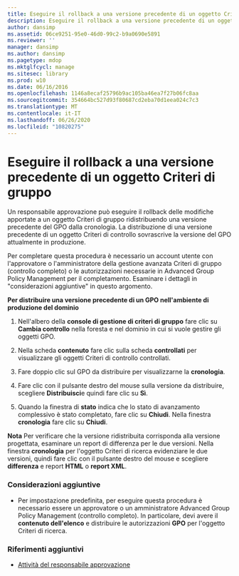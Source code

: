 ```yaml
---
title: Eseguire il rollback a una versione precedente di un oggetto Criteri di gruppo
description: Eseguire il rollback a una versione precedente di un oggetto Criteri di gruppo
author: dansimp
ms.assetid: 06ce9251-95e0-46d0-99c2-b9a0690e5891
ms.reviewer: ''
manager: dansimp
ms.author: dansimp
ms.pagetype: mdop
ms.mktglfcycl: manage
ms.sitesec: library
ms.prod: w10
ms.date: 06/16/2016
ms.openlocfilehash: 1146a8ecaf25796b9ac105ba46ea7f27b06fc8aa
ms.sourcegitcommit: 354664bc527d93f80687cd2eba70d1eea024c7c3
ms.translationtype: MT
ms.contentlocale: it-IT
ms.lasthandoff: 06/26/2020
ms.locfileid: "10820275"
---
```

# Eseguire il rollback a una versione precedente di un oggetto Criteri di gruppo


Un responsabile approvazione può eseguire il rollback delle modifiche apportate a un oggetto Criteri di gruppo ridistribuendo una versione precedente del GPO dalla cronologia. La distribuzione di una versione precedente di un oggetto Criteri di controllo sovrascrive la versione del GPO attualmente in produzione.

Per completare questa procedura è necessario un account utente con l'approvatore o l'amministratore della gestione avanzata Criteri di gruppo (controllo completo) o le autorizzazioni necessarie in Advanced Group Policy Management per il completamento. Esaminare i dettagli in "considerazioni aggiuntive" in questo argomento.

**Per distribuire una versione precedente di un GPO nell'ambiente di produzione del dominio**

1.  Nell'albero della **console di gestione di criteri di gruppo** fare clic su **Cambia controllo** nella foresta e nel dominio in cui si vuole gestire gli oggetti GPO.

2.  Nella scheda **contenuto** fare clic sulla scheda **controllati** per visualizzare gli oggetti Criteri di controllo controllati.

3.  Fare doppio clic sul GPO da distribuire per visualizzarne la **cronologia**.

4.  Fare clic con il pulsante destro del mouse sulla versione da distribuire, scegliere **Distribuisci**e quindi fare clic su **Sì**.

5.  Quando la finestra di **stato** indica che lo stato di avanzamento complessivo è stato completato, fare clic su **Chiudi**. Nella finestra **cronologia** fare clic su **Chiudi**.

**Nota**  Per verificare che la versione ridistribuita corrisponda alla versione progettata, esaminare un report di differenza per le due versioni. Nella finestra **cronologia** per l'oggetto Criteri di ricerca evidenziare le due versioni, quindi fare clic con il pulsante destro del mouse e scegliere **differenza** e report **HTML** o **report XML**.

 

### Considerazioni aggiuntive

-   Per impostazione predefinita, per eseguire questa procedura è necessario essere un approvatore o un amministratore Advanced Group Policy Management (controllo completo). In particolare, devi avere il **contenuto dell'elenco** e distribuire le autorizzazioni **GPO** per l'oggetto Criteri di ricerca.

### Riferimenti aggiuntivi

-   [Attività del responsabile approvazione](performing-approver-tasks-agpm40.md)

 

 





